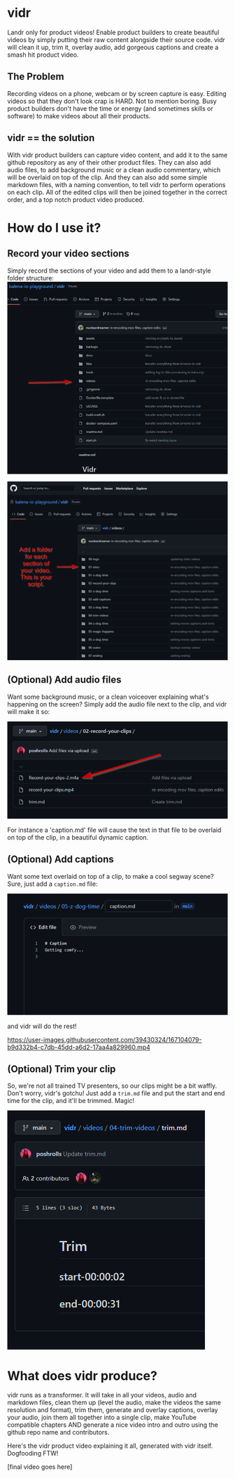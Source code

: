 # vidr
Landr only for product videos!
Enable product builders to create beautiful videos by simply putting their raw content alongside their source code.
vidr will clean it up, trim it, overlay audio, add gorgeous captions and create a smash hit product video.

## The Problem
Recording videos on a phone, webcam or by screen capture is easy. Editing videos so that they don't look crap is HARD. Not to mention boring. Busy product builders don't have the time or energy (and sometimes skills or software) to make videos about all their products. 

## vidr == the solution
With vidr product builders can capture video content, and add it to the same github repository as any of their other product files. They can also add audio files, to add background music or a clean audio commentary, which will be overlaid on top of the clip. And they can also add some simple markdown files, with a naming convention, to tell vidr to perform operations on each clip.
All of the edited clips will then be joined together in the correct order, and a top notch product video produced.

# How do I use it?
## Record your video sections
Simply record the sections of your video and add them to a landr-style folder structure:
![Folder-structure](./docs/images/top-level-folder.png)

![Folder-structure](./docs/images/folder-sections.png)

## (Optional) Add audio files
Want some background music, or a clean voiceover explaining what's happening on the screen? Simply add the audio file next to the clip, and vidr will make it so:

![audio](./docs/images/audio.png)

For instance a 'caption.md' file will cause the text in that file to be overlaid on top of the clip, in a beautiful dynamic caption.

## (Optional) Add captions
Want some text overlaid on top of a clip, to make a cool segway scene? Sure, just add a `caption.md` file:

![caption](./docs/images/caption.png)

and vidr will do the rest!

https://user-images.githubusercontent.com/39430324/167104079-b9d332b4-c7db-45dd-a6d2-17aa4a829960.mp4

## (Optional) Trim your clip
So, we're not all trained TV presenters, so our clips might be a bit waffly. Don't worry, vidr's gotchu!
Just add a `trim.md` file and put the start and end time for the clip, and it'll be trimmed. Magic!

![trim](./docs/images/trim.png)

# What does vidr produce?
vidr runs as a transformer. It will take in all your videos, audio and markdown files, clean them up (level the audio, make the videos the same resolution and format), trim them, generate and overlay captions, overlay your audio, join them all together into a single clip, make YouTube compatible chapters AND generate a nice video intro and outro using the github repo name and contributors.

Here's the vidr product video explaining it all, generated with vidr itself.
Dogfooding FTW!

[final video goes here]
